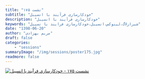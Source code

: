 ```yaml
---
title: "نشست ۱۷۵"
subtitle: "خودکارسازی فرآیند با انسیبل"
description: "خودکارسازی فرآیند با انسیبل"
keywords: "شیرازلاگ،لینوکس،انسیبل،خودکارسازی فرایند با نسیبل"
date: "1398-06-20"
author: "مریم بهزادی"
draft: false
categories:
    - "sessions"
summaryImage: "/img/sessions/poster175.jpg"
readmore: false
---
```

[![نشست ۱۷۵ - خودکارسازی فرآیند با انسیبل](/img/sessions/poster175.jpg)](/img/sessions/poster175.jpg)